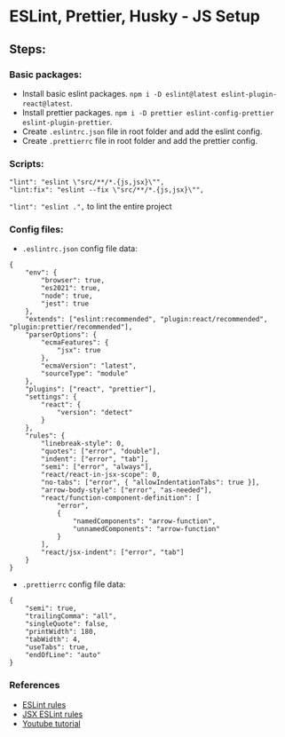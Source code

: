 # ESLint, Prettier, Husky - JS Setup

## Steps:

### Basic packages:

-   Install basic eslint packages. `npm i -D eslint@latest eslint-plugin-react@latest`.
-   Install prettier packages. `npm i -D prettier eslint-config-prettier eslint-plugin-prettier`.
-   Create `.eslintrc.json` file in root folder and add the eslint config.
-   Create `.prettierrc` file in root folder and add the prettier config.

### Scripts:
```
"lint": "eslint \"src/**/*.{js,jsx}\"",
"lint:fix": "eslint --fix \"src/**/*.{js,jsx}\"",
```
`"lint": "eslint .",` to lint the entire project

### Config files:

-   `.eslintrc.json` config file data:

```
{
	"env": {
		"browser": true,
		"es2021": true,
		"node": true,
		"jest": true
	},
	"extends": ["eslint:recommended", "plugin:react/recommended", "plugin:prettier/recommended"],
	"parserOptions": {
		"ecmaFeatures": {
			"jsx": true
		},
		"ecmaVersion": "latest",
		"sourceType": "module"
	},
	"plugins": ["react", "prettier"],
	"settings": {
		"react": {
			"version": "detect"
		}
	},
	"rules": {
		"linebreak-style": 0,
		"quotes": ["error", "double"],
		"indent": ["error", "tab"],
		"semi": ["error", "always"],
		"react/react-in-jsx-scope": 0,
		"no-tabs": ["error", { "allowIndentationTabs": true }],
		"arrow-body-style": ["error", "as-needed"],
		"react/function-component-definition": [
			"error",
			{
				"namedComponents": "arrow-function",
				"unnamedComponents": "arrow-function"
			}
		],
		"react/jsx-indent": ["error", "tab"]
	}
}
```

-   `.prettierrc` config file data:

```
{
	"semi": true,
	"trailingComma": "all",
	"singleQuote": false,
	"printWidth": 180,
	"tabWidth": 4,
	"useTabs": true,
	"endOfLine": "auto"
}
```

### References
-	[ESLint rules](https://eslint.org/docs/latest/rules/)
-	[JSX ESLint rules](https://github.com/jsx-eslint/eslint-plugin-react/tree/master/docs/rules)
-	[Youtube tutorial](https://www.youtube.com/watch?v=ZXW6Jn6or1w)
